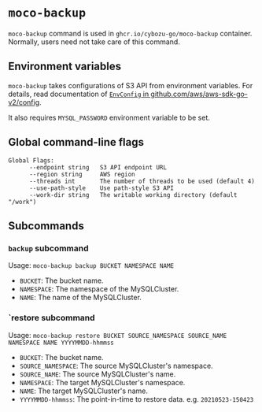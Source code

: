 # `moco-backup`

`moco-backup` command is used in `ghcr.io/cybozu-go/moco-backup` container.
Normally, users need not take care of this command.

## Environment variables

`moco-backup` takes configurations of S3 API from environment variables.
For details, read documentation of [`EnvConfig` in github.com/aws/aws-sdk-go-v2/config][EnvConfig].

It also requires `MYSQL_PASSWORD` environment variable to be set.

## Global command-line flags

```
Global Flags:
      --endpoint string   S3 API endpoint URL
      --region string     AWS region
      --threads int       The number of threads to be used (default 4)
      --use-path-style    Use path-style S3 API
      --work-dir string   The writable working directory (default "/work")
```

## Subcommands

### `backup` subcommand

Usage: `moco-backup backup BUCKET NAMESPACE NAME`

- `BUCKET`: The bucket name.
- `NAMESPACE`: The namespace of the MySQLCluster.
- `NAME`: The name of the MySQLCluster.

### `restore subcommand

Usage: `moco-backup restore BUCKET SOURCE_NAMESPACE SOURCE_NAME NAMESPACE NAME YYYYMMDD-hhmmss`

- `BUCKET`: The bucket name.
- `SOURCE_NAMESPACE`: The source MySQLCluster's namespace.
- `SOURCE_NAME`: The source MySQLCluster's name.
- `NAMESPACE`: The target MySQLCluster's namespace.
- `NAME`: The target MySQLCluster's name.
- `YYYYMMDD-hhmmss`: The point-in-time to restore data.  e.g. `20210523-150423`

[EnvConfig]: https://pkg.go.dev/github.com/aws/aws-sdk-go-v2/config#EnvConfig
